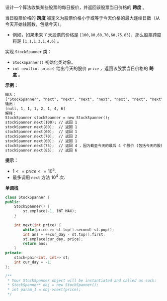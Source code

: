 设计一个算法收集某些股票的每日报价，并返回该股票当日价格的 **跨度** 。

当日股票价格的 **跨度** 被定义为股票价格小于或等于今天价格的最大连续日数（从今天开始往回数，包括今天）。

- 例如，如果未来 7 天股票的价格是 `[100,80,60,70,60,75,85]`，那么股票跨度将是 `[1,1,1,2,1,4,6]` 。

实现 `StockSpanner` 类：

- `StockSpanner()` 初始化类对象。
- `int next(int price)` 给出今天的股价 `price` ，返回该股票当日价格的 **跨度** 。

**示例：**

```txt
输入：
["StockSpanner", "next", "next", "next", "next", "next", "next", "next"]
输出：
[null, 1, 1, 1, 2, 1, 4, 6]
解释：
StockSpanner stockSpanner = new StockSpanner();
stockSpanner.next(100); // 返回 1
stockSpanner.next(80);  // 返回 1
stockSpanner.next(60);  // 返回 1
stockSpanner.next(70);  // 返回 2
stockSpanner.next(60);  // 返回 1
stockSpanner.next(75);  // 返回 4 ，因为截至今天的最后 4 个股价 (包括今天的股价 75) 都小于或等于今天的股价。
stockSpanner.next(85);  // 返回 6
```

**提示：**

- $1 <= price <= 10^5$.
- 最多调用 `next` 方法 $10^4$ 次.

**单调栈**

```c++
class StockSpanner {
public:
    StockSpanner() {
        st.emplace(-1, INT_MAX);
    }
    
    int next(int price) {
        while(price >= st.top().second) st.pop();
        int ans = ++cur_day - st.top().first;
        st.emplace(cur_day, price);
        return ans;
    }
private:
    stack<pair<int, int>> st;
    int cur_day = -1;
};

/**
 * Your StockSpanner object will be instantiated and called as such:
 * StockSpanner* obj = new StockSpanner();
 * int param_1 = obj->next(price);
 */
```


